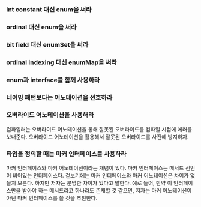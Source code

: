
### int constant 대신 enum을 써라

### ordinal 대신 enum을 써라

### bit field 대신 enumSet을 써라

### ordinal indexing 대신 enumMap을 써라

### enum과 interface를 함께 사용하라

### 네이밍 패턴보다는 어노테이션을 선호하라

### 오버라이드 어노테이션을 사용해라
컴파일러는 오버라이드 어노테이션을 통해 잘못된 오버라이드를 컴파일 시점에 에러를 보내준다.
오버라이드 어노테이션을 활용해서 잘못된 오버라이드를 사전에 방지하자.

### 타입을 정의할 때는 마커 인터페이스를 사용하라
마커 인터페이스와 마커 어노테이션이라는 개념이 있다.
마커 인터페이스는 메서드 선언이 비어있는 인터페이스다.
겉보기에는 마커 인터페이스와 마커 어노테이션은 차이가 없을지 모른다.
하지만 저자는 분명한 차이가 있다고 말한다.
예로 들어, 만약 이 인터페이스만을 받아야 하는 메서드라고 하나라도 존재할 것 같으면,
저자는 마커 어노테이션이 아닌 마커 인터페이스를 쓸 것을 추천한다.
